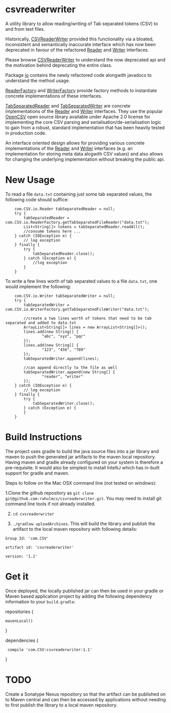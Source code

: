 csvreaderwriter
===============

A utility library to allow reading/writing of Tab separated tokens (CSV) to and from text files.

Historically, [CSVReaderWriter](https://github.com/rahulmcs/csvreaderwriter/blob/master/src/main/java/com/CSV/AddressProcessing/CSVReaderWriter.java)  provided this functionality via a bloated, inconsistent and semantically inaccurate interface which has now been deprecated in favour of the refactored [Reader](https://github.com/rahulmcs/csvreaderwriter/blob/master/src/main/java/com/CSV/io/Reader.java) and [Writer](https://github.com/rahulmcs/csvreaderwriter/blob/master/src/main/java/com/CSV/io/Writer.java) interfaces.

Please browse [CSVReaderWriter](https://github.com/rahulmcs/csvreaderwriter/blob/master/src/main/java/com/CSV/AddressProcessing/CSVReaderWriter.java) to understand the now deprecated api and the motivation behind deprecating the entire class.

Package [io](https://github.com/rahulmcs/csvreaderwriter/blob/master/src/main/java/com/CSV/io/) contains the newly refactored code alongwith javadocs to understand the method usage.

[ReaderFactory](https://github.com/rahulmcs/csvreaderwriter/blob/master/src/main/java/com/CSV/io/ReaderFactory.java) and [WriterFactory](https://github.com/rahulmcs/csvreaderwriter/blob/master/src/main/java/com/CSV/io/WriterFactory.java) provide factory methods to instantiate concrete implementations of these interfaces. 

[TabSeparatedReader](https://github.com/rahulmcs/csvreaderwriter/blob/master/src/main/java/com/CSV/io/TabSeparatedReader.java) and [TabSeparatedWriter](https://github.com/rahulmcs/csvreaderwriter/blob/master/src/main/java/com/CSV/io/TabSeparatedWriter.java)  are concrete implementations of the [Reader](https://github.com/rahulmcs/csvreaderwriter/blob/master/src/main/java/com/CSV/io/Reader.java) and [Writer](https://github.com/rahulmcs/csvreaderwriter/blob/master/src/main/java/com/CSV/io/Writer.java) interfaces. They use the popular [OpenCSV](http://opencsv.sourceforge.net) open source library available under Apache 2.0 license for implementing the core CSV parsing and serialisation/de-serialisation logic to gain from a robust, standard implementation that has been heavily tested in production code.

An interface oriented design allows for providing various concrete implementations of the [Reader](https://github.com/rahulmcs/csvreaderwriter/blob/master/src/main/java/com/CSV/io/Reader.java) and [Writer](https://github.com/rahulmcs/csvreaderwriter/blob/master/src/main/java/com/CSV/io/Writer.java) interfaces (e.g. an implementation for storing meta data alogwith CSV values) and also allows for changing the underlying implementation without breaking the public api.


New Usage
===============

To read a file `data.txt` containing just some tab separated values, the following code should suffice:

        com.CSV.io.Reader tabSeparatedReader = null;
        try {
            tabSeparatedReader = com.CSV.io.ReaderFactory.getTabSeparatedFileReader("data.txt");
            List<String[]> tokens = tabSeparatedReader.readAll();
            //consume tokens here ...
        } catch (IOException e) {
            // log exception
        } finally {
            try {
                tabSeparatedReader.close();
            } catch (Exception e) {
                //log exception
            }
        }

To write a few lines worth of tab separated values to a file `data.txt`, one would implement the following:

        com.CSV.io.Writer tabSeparatedWriter = null;
        try {
            tabSeparatedWriter = com.CSV.io.WriterFactory.getTabSeparatedFileWriter("data.txt");
            
            //create a two lines worth of tokens that need to be tab separated and added to data.txt
            ArrayList<String[]> lines = new ArrayList<String[]>();
            lines.add(new String[] {
                    "abc", "xyz", "pqr"
            });
            lines.add(new String[] {
                    "123", "456", "789"
            });
            tabSeparatedWriter.append(lines);
            
            //can append directly to the file as well
            tabSeparatedWriter.append(new String[] {
                    "reader", "writer"
            });
        } catch (IOException e) {
            // log exception
        } finally {
            try {
                tabSeparatedWriter.close();
            } catch (Exception e) {
            }
        }


Build Instructions
===============
The project uses gradle to build the java source files into a jar library and maven to push the generated jar artifacts to the maven local repository. Having maven and gradle already configured on your system is therefore a pre-requisite. It would also be simplest to install IntelliJ which has in-built support for gradle and maven.

Steps to follow on the Mac OSX command line (not tested on windows):

1.Clone the github repository as `git clone git@github.com:rahulmcs/csvreaderwriter.git`. You may need to install git command line tools if not already installed.

2. `cd cvsreaderwriter`

3. `./gradlew uploadArchives`. This will build the library and publish the artifact to the local maven repository with following details:

`Group Id: 'com.CSV'`

`artifact id: 'csvreaderwriter'`

`version: '1.1'`

Get it
===============

Once deployed, the locally published jar can then be used in your gradle or Maven based application project by adding the following dependency information to your `build.gradle`:

repositories {

    mavenLocal()
    
}

dependencies {

     compile 'com.CSV:csvreaderwriter:1.1'
     
}

TODO
===============
Create a Sonatype Nexus repository so that the artifact can be published on to Maven central and can then be accessed by applications without needing to first publish the library to a local maven repository.
